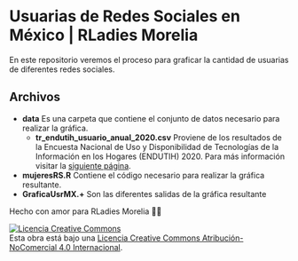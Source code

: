 # Usuarias de Redes Sociales en México | RLadies Morelia
En este repositorio veremos el proceso para graficar la cantidad de usuarias de diferentes redes sociales.

## Archivos
* **data** Es una carpeta que contiene el conjunto de datos necesario para realizar la gráfica.
  * __tr_endutih_usuario_anual_2020.csv__ Proviene de los resultados de la Encuesta Nacional de Uso y Disponibilidad de Tecnologías de la Información en los Hogares (ENDUTIH) 2020. Para más información visitar la [siguiente página](https://www.inegi.org.mx/rnm/index.php/catalog/674/data-dictionary/F14?file_name=ti20usu_).
* **mujeresRS.R** Contiene el código necesario para realizar la gráfica resultante.
* **GraficaUsrMX.+** Son las diferentes salidas de la gráfica resultante

Hecho con amor para RLadies Morelia 💜🖤

<a rel="license" href="http://creativecommons.org/licenses/by-nc/4.0/"><img alt="Licencia Creative Commons" style="border-width:0" src="https://i.creativecommons.org/l/by-nc/4.0/88x31.png" /></a><br />Esta obra está bajo una <a rel="license" href="http://creativecommons.org/licenses/by-nc/4.0/">Licencia Creative Commons Atribución-NoComercial 4.0 Internacional</a>.
